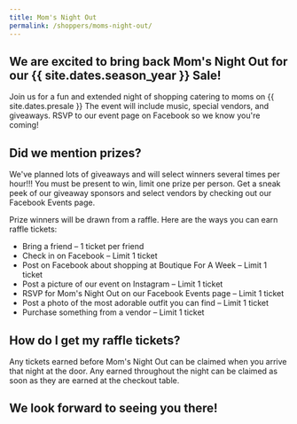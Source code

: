 ```yaml
---
title: Mom's Night Out
permalink: /shoppers/moms-night-out/
---
```


## We are excited to bring back Mom's Night Out for our {{ site.dates.season_year }} Sale!

Join us for a fun and extended night of shopping catering to moms on {{ site.dates.presale }} The event will include music, special vendors, and giveaways. RSVP to our event page on Facebook so we know you're coming!

## Did we mention prizes?

We've planned lots of giveaways and will select winners several times per hour!!! You must be present to win, limit one prize per person. Get a sneak peek of our giveaway sponsors and select vendors by checking out our Facebook Events page.

Prize winners will be drawn from a raffle. Here are the ways you can earn raffle tickets:

* Bring a friend &ndash; 1 ticket per friend
* Check in on Facebook &ndash; Limit 1 ticket
* Post on Facebook about shopping at Boutique For A Week &ndash; Limit 1 ticket
* Post a picture of our event on Instagram &ndash; Limit 1 ticket
* RSVP for Mom's Night Out on our Facebook Events page &ndash; Limit 1 ticket
* Post a photo of the most adorable outfit you can find &ndash; Limit 1 ticket
* Purchase something from a vendor &ndash; Limit 1 ticket

## How do I get my raffle tickets?

Any tickets earned before Mom's Night Out can be claimed when you arrive that night at the door. Any earned throughout the night can be claimed as soon as they are earned at the checkout table.

## We look forward to seeing you there!
